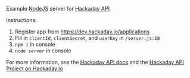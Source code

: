 Example [NodeJS](https://nodejs.org/) server for [Hackaday API](https://dev.hackaday.io/).

Instructions:
1. Register app from https://dev.hackaday.io/applications
2.	Fill in `clientId`, `clientSecret`, and `userKey` in `/server.js:18`
3.	`npm i` in console
4.	`node server`  in console

For more information, see the [Hackaday API docs](https://dev.hackaday.io/) and the [Hackaday API Project on Hackaday.io](https://hackaday.io/project/5602-hackaday-api)

